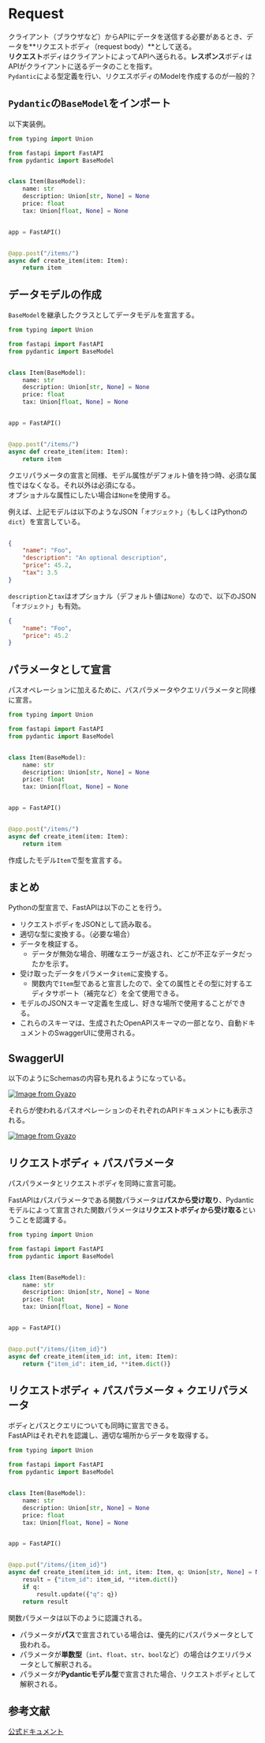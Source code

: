 # Request
クライアント（ブラウザなど）からAPIにデータを送信する必要があるとき、データを**リクエストボディ（request body）**として送る。<br />
**リクエスト**ボディはクライアントによってAPIへ送られる。**レスポンス**ボディはAPIがクライアントに送るデータのことを指す。<br />
`Pydantic`による型定義を行い、リクエスボディのModelを作成するのが一般的？<br />



## `Pydantic`の`BaseModel`をインポート
以下実装例。<br />

```python
from typing import Union

from fastapi import FastAPI
from pydantic import BaseModel


class Item(BaseModel):
    name: str
    description: Union[str, None] = None
    price: float
    tax: Union[float, None] = None


app = FastAPI()


@app.post("/items/")
async def create_item(item: Item):
    return item

```

## データモデルの作成
`BaseModel`を継承したクラスとしてデータモデルを宣言する。<br />

```python
from typing import Union

from fastapi import FastAPI
from pydantic import BaseModel


class Item(BaseModel):
    name: str
    description: Union[str, None] = None
    price: float
    tax: Union[float, None] = None


app = FastAPI()


@app.post("/items/")
async def create_item(item: Item):
    return item

```

クエリパラメータの宣言と同様、モデル属性がデフォルト値を持つ時、必須な属性ではなくなる。それ以外は必須になる。<br />
オプショナルな属性にしたい場合は`None`を使用する。<br />


例えば、上記モデルは以下のようなJSON「`オブジェクト`」（もしくはPythonの`dict`）を宣言している。<br />

```JSON

{
    "name": "Foo",
    "description": "An optional description",
    "price": 45.2,
    "tax": 3.5
}

```
`description`と`tax`はオプショナル（デフォルト値は`None`）なので、以下のJSON「`オブジェクト`」も有効。<br />

```JSON
{
    "name": "Foo",
    "price": 45.2
}
```

## パラメータとして宣言
パスオペレーションに加えるために、パスパラメータやクエリパラメータと同様に宣言。<br />

```python
from typing import Union

from fastapi import FastAPI
from pydantic import BaseModel


class Item(BaseModel):
    name: str
    description: Union[str, None] = None
    price: float
    tax: Union[float, None] = None


app = FastAPI()


@app.post("/items/")
async def create_item(item: Item):
    return item

```

作成したモデル`Item`で型を宣言する。<br />


## まとめ
Pythonの型宣言で、FastAPIは以下のことを行う。<br />


- リクエストボディをJSONとして読み取る。
- 適切な型に変換する。（必要な場合）
- データを検証する。
    - データが無効な場合、明確なエラーが返され、どこが不正なデータだったかを示す。
- 受け取ったデータをパラメータ`item`に変換する。
    - 関数内で`Item`型であると宣言したので、全ての属性とその型に対するエディタサポート（補完など）を全て使用できる。
- モデルのJSONスキーマ定義を生成し、好きな場所で使用することができる。
- これらのスキーマは、生成されたOpenAPIスキーマの一部となり、自動ドキュメントのSwaggerUIに使用される。


## SwaggerUI
以下のようにSchemasの内容も見れるようになっている。<br />

[![Image from Gyazo](https://i.gyazo.com/ab00fccf8dd9d6fa9740957b81e1196d.png)](https://gyazo.com/ab00fccf8dd9d6fa9740957b81e1196d)<br />


それらが使われるパスオペレーションのそれぞれのAPIドキュメントにも表示される。<br />

[![Image from Gyazo](https://i.gyazo.com/ddadcee466f66924178ddfb6519e96b4.png)](https://gyazo.com/ddadcee466f66924178ddfb6519e96b4)<br />


## リクエストボディ + パスパラメータ
パスパラメータとリクエストボディを同時に宣言可能。<br />

FastAPIはパスパラメータである関数パラメータは**パスから受け取り**、Pydanticモデルによって宣言された関数パラメータは**リクエストボディから受け取る**ということを認識する。<br />

```python
from typing import Union

from fastapi import FastAPI
from pydantic import BaseModel


class Item(BaseModel):
    name: str
    description: Union[str, None] = None
    price: float
    tax: Union[float, None] = None


app = FastAPI()


@app.put("/items/{item_id}")
async def create_item(item_id: int, item: Item):
    return {"item_id": item_id, **item.dict()}

```

## リクエストボディ + パスパラメータ + クエリパラメータ
ボディとパスとクエリについても同時に宣言できる。<br />
FastAPIはそれぞれを認識し、適切な場所からデータを取得する。<br />


```python
from typing import Union

from fastapi import FastAPI
from pydantic import BaseModel


class Item(BaseModel):
    name: str
    description: Union[str, None] = None
    price: float
    tax: Union[float, None] = None


app = FastAPI()


@app.put("/items/{item_id}")
async def create_item(item_id: int, item: Item, q: Union[str, None] = None):
    result = {"item_id": item_id, **item.dict()}
    if q:
        result.update({"q": q})
    return result

```

関数パラメータは以下のように認識される。<br />

- パラメータが**パス**で宣言されている場合は、優先的にパスパラメータとして扱われる。
- パラメータが**単数型**（`int`、`float`、`str`、`bool`など）の場合はクエリパラメータとして解釈される。
- パラメータが**Pydanticモデル型**で宣言された場合、リクエストボディとして解釈される。　


## 参考文献
[公式ドキュメント](https://fastapi.tiangolo.com/ja/tutorial/body/)
